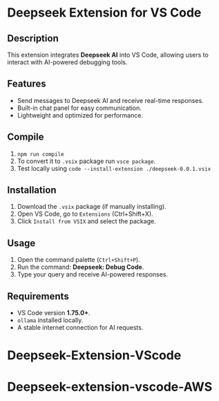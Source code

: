 # Deepseek Extension for VS Code

## Description
This extension integrates **Deepseek AI** into VS Code, allowing users to interact with AI-powered debugging tools.

## Features
- Send messages to Deepseek AI and receive real-time responses.
- Built-in chat panel for easy communication.
- Lightweight and optimized for performance.

## Compile
1. `npm run compile`
2. To convert it to `.vsix` package run `vsce package`.
3. Test locally using `code --install-extension ./deepseek-0.0.1.vsix`

## Installation
1. Download the `.vsix` package (if manually installing).
2. Open VS Code, go to `Extensions` (Ctrl+Shift+X).
3. Click `Install from VSIX` and select the package.

## Usage
1. Open the command palette (`Ctrl+Shift+P`).
2. Run the command: **Deepseek: Debug Code**.
3. Type your query and receive AI-powered responses.

## Requirements
- VS Code version **1.75.0+**.
- `ollama` installed locally.
- A stable internet connection for AI requests.



# Deepseek-Extension-VScode
# Deepseek-extension-vscode-AWS
